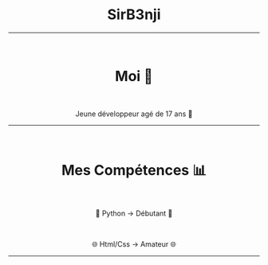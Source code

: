 <h1 align="center">SirB3nji</h1>
<hr>
<br>
<h1 align="center">Moi 👑</h1>
<br>
<p align="center">Jeune développeur agé de 17 ans 🦾</p>
<hr>
<br>
<h1 align="center">Mes Compétences 📊</h1>
<br>
<p align="center">🐍 Python → Débutant 🐍</p> 
<br>
<p align="center">🌐 Html/Css → Amateur 🌐</p> 
<hr>
<br>


